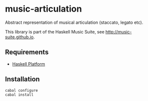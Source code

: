 
# music-articulation

Abstract representation of musical articulation (staccato, legato etc).

This library is part of the Haskell Music Suite, see <http://music-suite.github.io>.

## Requirements

* [Haskell Platform](http://www.haskell.org/platform)

## Installation

    cabal configure
    cabal install

